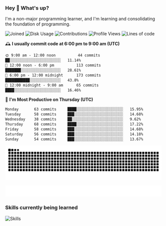 ### Hey :wave: What's up?

I'm a non-major programming learner, and I'm learning and consolidating the foundation of programming.

<!--START_SECTION:waka-->
![Joined](http://img.shields.io/badge/Joined-7%20years%20ago-6D67E4?style=flat&labelColor=453C67)
![Disk Usage](http://img.shields.io/badge/Github%27s%20Storage-604.7%20MB-FD841F?style=flat&labelColor=E14D2A)
![Contributions](http://img.shields.io/badge/Contributions%20in%202024-18-7DCE13?style=flat&labelColor=2B7A0B)
![Profile Views](http://img.shields.io/badge/Profile%20Views-0-3AB4F2?style=flat&labelColor=0078AA)
![Lines of code](https://img.shields.io/badge/Lines%20of%20code-2%20Million%20Lines%20of%20code-FF8B8B?style=flat&labelColor=EB4747)

🕰️ **I usually commit code at 6:00 pm to 9:00 am (UTC)** 

```text
🌞 9:00 am - 12:00 noon          44 commits     ██░░░░░░░░░░░░░░░░░░░░░░░   11.14% 
🌆 12:00 noon - 6:00 pm          113 commits    ███████░░░░░░░░░░░░░░░░░░   28.61% 
🌃 6:00 pm - 12:00 midnight      173 commits    ███████████░░░░░░░░░░░░░░   43.8% 
🌙 12:00 midnight - 9:00 am      65 commits     ████░░░░░░░░░░░░░░░░░░░░░   16.46%
```
📅 **I'm Most Productive on Thursday (UTC)** 

```text
Monday       63 commits     ████░░░░░░░░░░░░░░░░░░░░░   15.95% 
Tuesday      58 commits     ███░░░░░░░░░░░░░░░░░░░░░░   14.68% 
Wednesday    38 commits     ██░░░░░░░░░░░░░░░░░░░░░░░   9.62% 
Thursday     68 commits     ████░░░░░░░░░░░░░░░░░░░░░   17.22% 
Friday       58 commits     ███░░░░░░░░░░░░░░░░░░░░░░   14.68% 
Saturday     56 commits     ███░░░░░░░░░░░░░░░░░░░░░░   14.18% 
Sunday       54 commits     ███░░░░░░░░░░░░░░░░░░░░░░   13.67%
```

<!--END_SECTION:waka-->

![Snake animation](https://raw.githubusercontent.com/dirname/dirname/output/snake.svg)

![metrics](github-metrics.svg)

### Skills currently being learned

![Skills](https://skillicons.dev/icons?i=linux,rust,go,solidity,typescript,bash,git,postgres,mysql,redis,mongo,docker,kubernetes,grafana,prometheus)

